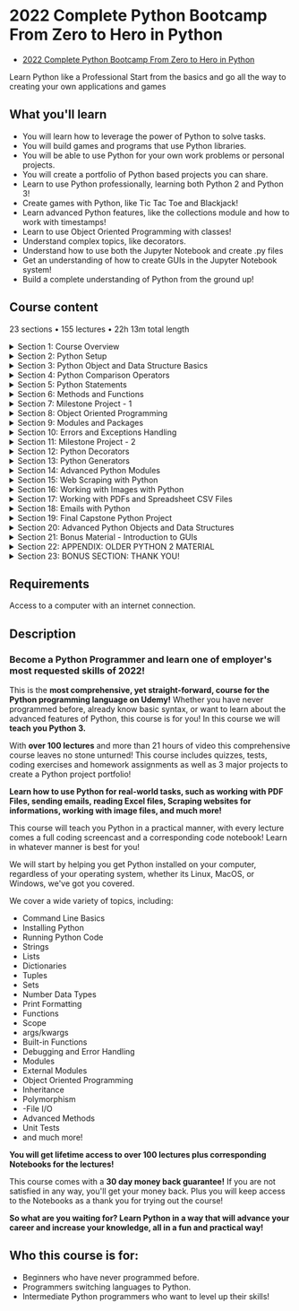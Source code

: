 # 2022 Complete Python Bootcamp From Zero to Hero in Python

- [2022 Complete Python Bootcamp From Zero to Hero in Python](https://www.udemy.com/course/complete-python-bootcamp/)

Learn Python like a Professional Start from the basics and go all the way to creating your own applications and games

##  What you'll learn
-   You will learn how to leverage the power of Python to solve tasks.
-   You will build games and programs that use Python libraries.
-   You will be able to use Python for your own work problems or personal projects.
-   You will create a portfolio of Python based projects you can share.
-   Learn to use Python professionally, learning both Python 2 and Python 3!
-   Create games with Python, like Tic Tac Toe and Blackjack!
-   Learn advanced Python features, like the collections module and how to work with timestamps!
-   Learn to use Object Oriented Programming with classes!
-   Understand complex topics, like decorators.
-   Understand how to use both the Jupyter Notebook and create .py files
-   Get an understanding of how to create GUIs in the Jupyter Notebook system!
-   Build a complete understanding of Python from the ground up!

## Course content

23 sections • 155 lectures • 22h 13m total length

<details>
  <summary>Section 1: Course Overview</summary>

  1.  [Auto-Welcome Message](contents/1_Auto-Welcome-Message.md)
  1.  [Course Introduction](contents/2_Course-Introduction.md)
  1.  [Course Curriculum Overview](contents/3_Course-Curriculum-Overview.md)
  1.  [Why Python?](contents/4_Why-Python%3F.md)
  1.  [Course FAQs](contents/5_Course-FAQs.md)
</details>

<details>
  <summary>Section 2: Python Setup</summary>

  6.  [Command Line Basics](contents/6_Command-Line-Basics.md)
  1.  [Installing Python (Step by Step)](contents/7_Installing-Python-(Step-by-Step).md)
  1.  [Running Python Code](contents/8_Running-Python-Code.md)
  1.  [Getting the Notebooks and the Course Material](contents/9_Getting-the-Notebooks-and-the-Course-Material.md)
  1.  [Git and Github Overview (Optional)](contents/10_Git-and-Github-Overview-(Optional).md)
</details>

<details>
  <summary>Section 3: Python Object and Data Structure Basics</summary>

  11. [Command Line Basics](contents/11_Introduction-to-Python-Data-Types.md)
  1.  [Python Numbers](contents/12_Python-Numbers.md)
  -   [Coding Exercise 1: Numbers: Simple Arithmetic](https://www.udemy.com/course/complete-python-bootcamp/learn/quiz/4394702#learning-tools)
  13. [Numbers - FAQ](contents/13_Numbers-FAQ.md)  
  -   [Quiz 1: Numbers Quiz](.)
  14. [Variable Assignments](.)
  1.  [Introduction to Strings](.)
  -   [Coding Exercise 2: Quick Print Check](.)
  16. [Indexing and Slicing with Strings](.)
  -   [Coding Exercise 3: String Indexing](.) <br /-
  -   [Coding Exercise 4: String Slicing](.)
  17. [String Properties and Methods](.)
  1.  [Strings -FAQ](.)  
  -   [Quiz 2: Strings Quiz](.)
  19. [Print Formatting with Strings](.)  
  1.  [Print Formatting FAQs](.)  
  -   [Coding Exercise 5: Print Formatting](.)
  21. [Lists in Python](.) 
  -   [Coding Exercise 6: Lists](.)
  22. [Lists - FAQ](.)
  -   [Quiz 3: Lists Quiz](.)  
  23. [Dictionaries in Python](.)  
  -   [Coding Exercise 7: Dictionaries](.) 
  24. [Dictionaries - FAQ](.) 
  -   [Quiz 4: Dictionaries Quiz](.)  
  25. [Tuples with Python](.)
  -   [Quiz 5: Tuples Quiz](.)
  26. [Sets in Python](.) 
  -   [Coding Exercise 8: Sets](.) 
  27. [Booleans in Python](.)
  -   [Quiz 6: Sets and Booleans Quiz](.)
  28. [I/O with Basic Files in Python](.)
  -   [Coding Exercise 9: File I/O](.)
  29. [Resources for More Basic Practice](.)
  1.  [Python Objects and Data Structures Assessment Test Overview](.)
  1.  [Python Objects and Data Structures Assessment Test Solutions](.)
</details>

<details>
  <summary>Section 4: Python Comparison Operators</summary>

  32. [Comparison Operators in Python](.)
  1.  [Chaining Comparison Operators in Python with Logical Operators](.)
  >   [Quiz 7: Comparison Operators Quiz](.)
</details>

<details>
  <summary>Section 5: Python Statements</summary>

  34. [If Elif and Else Statements in Python](.)
  1.  [For Loops in Python](.)  
  1.  [While Loops in Python](.)  
  1.  [Useful Operators in Python](.)  
  1.  [List Comprehensions in Python](.)  
  1.  [Python Statements Test Overview](.)  
  1.  [Python Statements Test Solutions](.)  
</details>

<details>
  <summary>Section 6: Methods and Functions</summary>

  41. [Methods and the Python Documentation](.)
  1.  [ntroduction to Functions](.)  
  1.  [def Keyword](.)  
  1.  [Basics of Python Functions](.)  
  1.  [Logic with Python Functions](.)  
  1.  [Tuple Unpacking with Python Functions](.)  
  1.  [Interactions between Python Functions](.)  
  1.  [Overview of Quick Function Exercises #1-10](.)  
  >   [Quiz 8: Quick Check on Solutions Link](.)<br />
  >   [Coding Exercise 10: Functions #1: print Hello World](.)<br />
  >   [Coding Exercise 11: Functions #2: print Hello Name](.)<br />
  >   [Coding Exercise 12: Functions #3: simple Boolean](.)<br />
  >   [Coding Exercise 13: Functions #4: using Booleans](.)<br />
  >   [Coding Exercise 14: Functions #5: simple math](.)<br />
  >   [Coding Exercise 15: Functions #6: is even](.)<br />
  >   [Coding Exercise 16: Functions #7: is greater](.)<br />
  49. [*args and **kwargs in Python](.) 
  >   [Coding Exercise 17: Functions #8: *args](.)<br />
  >   [Coding Exercise 18: Functions #9: pick evens](.)<br />
  >   [Coding Exercise 19: Functions #10: skyline](.)<br /> 
  50. [Function Practice Exercises - Overview](.)
  1.  [Function Practice Exercises - Solutions](.)
  1.  [Function Practice - Solutions Level One](.)
  1.  [Function Practice - Solutions Level Two](.)
  1.  [Function Exercise Solutions - Challenge Problem](.)
  1.  [Lambda Expressions, Map, and Filter Functions](.)
  1.  [Nested Statements and Scope](.)
  1.  [Methods and Functions Homework Overview](.)
  1.  [Methods and Functions Homework - Solutions](.)
</details>

<details>
  <summary>Section 7: Milestone Project - 1</summary>

  59. [Introduction to Warm Up Project Exercises](.)
  1.  [Displaying Information](.)  
  1.  [Accepting User Input](.)  
  1.  [Validating User Input](.)  
  1.  [Simple User Interaction](.)  
  1.  [First Python Milestone Project Overview](.)  
  1.  [Milestone Project Help](.)  
  1.  [Solution Overview for MileStone Project 1 - Part One](.)  
  1.  [Solution Overview for MileStone Project 1 - Part Two](.)  
</details>

<details>
  <summary>Section 8: Object Oriented Programming</summary>

  68. [Object Oriented Programming - Introduction](.)
  1.  [Object Oriented Programming - Attributes and Class Keyword](.)  
  1.  [Object Oriented Programming - Class Object Attributes and Methods](.)  
  1.  [Object Oriented Programming - Inheritance and Polymorphism](.)  
  1.  [Object Oriented Programming - Special (Magic/Dunder) Methods](.)  
  1.  [Object Oriented Programming - Homework](.)  
  1.  [Object Oriented Programming - Homework Solutions](.)  
  1.  [Object Oriented Programming - Challenge Overview](.)  
  1.  [Object Oriented Programming - Challenge Solution](.)  
</details>

<details>
  <summary>Section 9: Modules and Packages</summary>

  77. [Pip Install and PyPi](.)
  1.  [Modules and Packages](.)  
  1.  [__name__ and "__main__"](.)  
</details>

<details>
  <summary>Section 10: Errors and Exceptions Handling</summary>

  80. [Errors and Exception Handling](.)
  1.  [Errors and Exceptions Homework](.)  
  1.  [Errors and Exception Homework - Solutions](.)  
  1.  [Update for Pylint Users](.)  
  1.  [Pylint Overview](.)  
  1.  [Running tests with the Unittest Library](.)  
</details>

<details>
  <summary>Section 11: Milestone Project - 2</summary>

  86. [Introduction to Milestone Project 2 Section Warmup](.)
  1.  [Card Class](.)  
  1.  [Deck Class](.)  
  1.  [Player Class](.)  
  1.  [Game Logic - Part One](contents/90_Game-Logic-Part-One.md)  
  1.  [Game Logic - Part Two](contents/91_Game-Logic-Part-Two.md)  
  1.  [Game Logic - Part Three](contents/92_Game-Logic-Part-Three.md)  
  1.  [Milestone Project 2 Overview](contents/93_Milestone-Project-2-Overview.md)  
  1.  [Solution Walkthrough - Card and Deck classes](.)  
  1.  [Solution Walkthrough - Hand and Chip Classes](.)  
  1.  [Solution Walkthrough - Functions for Game Play](.)  
  1.  [Solutions Walkthrough - Final Gameplay Script](.)  
</details>

<details>
  <summary>Section 12: Python Decorators</summary>

  98. [Decorators with Python Overview](.)
  1.  [Decorators Homework](.)  
</details>

<details>
  <summary>Section 13: Python Generators</summary>

  100. [Generators with Python](.)
  1.  [Generators Homework Overview](.)  
  1.  [Generators Homework Solutions](.)  
</details>

<details>
  <summary>Section 14: Advanced Python Modules</summary>

  103. [Introduction to Advanced Python Modules](.)
  1.  [Python Collections Module](.)  
  1.  [Opening and Reading Files and Folders (Python OS Module)](.)  
  1.  [Python Datetime Module](.)  
  1.  [Python Math and Random Modules](.)  
  1.  [Python Debugger](.)  
  1.  [Python Regular Expressions Part One](.)  
  1.  [Python Regular Expressions Part Two](.)  
  1.  [Python Regular Expressions Part Three](.)  
  1.  [Timing Your Python Code](.)  
  1.  [Zipping and Unzipping files with Python](.)  
  1.  [Advanced Python Module Puzzle - Overview](.)  
  1.  [Advanced Python Module Puzzle - Solution](.)  
</details>

<details>
  <summary>Section 15: Web Scraping with Python</summary>

  116. [Introduction to Web Scraping](.)
  1.  [Setting Up Web Scraping Libraries](.) 
  1.  [Python Web Scraping - Grabbing a Title](.) 
  1.  [Python Web Scraping - Grabbing a Class](.) 
  1.  [Python Web Scraping - Grabbing an Image](.) 
  1.  [Python Web Scraping - Book Examples Part One](.) 
  1.  [Python Web Scraping - Book Examples Part Two](.) 
  1.  [Python Web Scraping - Exercise Overview](.) 
  1.  [Python Web Scraping - Exercise Solutions](.) 
</details>

<details>
  <summary>Section 16: Working with Images with Python</summary>

  125. [Introduction to Images with Python](.)
  1.  [Working with Images with Python](.) 
  1.  [Python Image Exercises - Overview](.) 
  1.  [Python Image Exercises - Solution](.)   
</details>

<details>
  <summary>Section 17: Working with PDFs and Spreadsheet CSV Files</summary>

  129. [Introduction to PDFs and Spreadsheets with Python](.)
  1.  [Working with CSV Files in Python](.) 
  1.  [Working with PDF Files in Python](.) 
  1.  [PDFs and Spreadsheets Python Puzzle Exercise](.)   
  1.  [PDFs and Spreadsheets Python Puzzle Exercise - Solutions](.)   
</details>

<details>
  <summary>Section 18: Emails with Python</summary>

  134. [Introduction to Emails with Python](.)
  1.  [Sending Emails with Python](.) 
  1.  [Receiving Emails with Python](.)    
</details>

<details>
  <summary>Section 19: Final Capstone Python Project</summary>

  137.  [Final Capstone Project](.)    
</details>

<details>
  <summary>Section 20: Advanced Python Objects and Data Structures</summary>

  138. [Advanced Numbers](.)
  1.  [Advanced Strings](.) 
  1.  [Advanced Sets](.)    
  1.  [Advanced Dictionaries](.)    
  1.  [Advanced Lists](.)    
  1.  [Advanced Python Objects Assessment Test](.)    
  1.  [Advanced Python Objects Test - Solutions](.)    
</details>

<details>
  <summary>Section 21: Bonus Material - Introduction to GUIs</summary>

  145. [Introduction to GUIs](.)
  1.  [Quick note about ipywidgets](.) 
  1.  [Interact Functionality with GUIs](.)    
  1.  [GUI Widget Basics](.)    
  1.  [List of Possible Widgets](.)    
  1.  [Widget Styling and Layouts](.)    
  1.  [Example of what a Widget can do!](.)    
</details>

<details>
  <summary>Section 22: APPENDIX: OLDER PYTHON 2 MATERIAL</summary>

  152. [Objects and Data Structures Assessment - Solutions](.)
  1.  [Comparison Operators](.) 
  1.  [Chained Comparison Operators](.)  
</details>

<details>
  <summary>Section 23: BONUS SECTION: THANK YOU!</summary>

  155. [BONUS LECTURE](.)
 </details>

##  Requirements

Access to a computer with an internet connection.

##  Description

### Become a Python Programmer and learn one of employer's most requested skills of 2022!

This is the **most comprehensive, yet straight-forward, course for the Python programming language on Udemy!** Whether you have never programmed before, already know basic syntax, or want to learn about the advanced features of Python, this course is for you! In this course we will **teach you Python 3.**

With **over 100 lectures** and more than 21 hours of video this comprehensive course leaves no stone unturned! This course includes quizzes, tests, coding exercises and homework assignments as well as 3 major projects to create a Python project portfolio!

**Learn how to use Python for real-world tasks, such as working with PDF Files, sending emails, reading Excel files, Scraping websites for informations, working with image files, and much more!**

This course will teach you Python in a practical manner, with every lecture comes a full coding screencast and a corresponding code notebook! Learn in whatever manner is best for you!

We will start by helping you get Python installed on your computer, regardless of your operating system, whether its Linux, MacOS, or Windows, we've got you covered.

We cover a wide variety of topics, including:

-   Command Line Basics
-   Installing Python
-   Running Python Code
-   Strings
-   Lists 
-   Dictionaries
-   Tuples
-   Sets
-   Number Data Types
-   Print Formatting
-   Functions
-   Scope
-   args/kwargs
-   Built-in Functions
-   Debugging and Error Handling
-   Modules
-   External Modules
-   Object Oriented Programming
-   Inheritance
-   Polymorphism
-   -File I/O
-   Advanced Methods
-   Unit Tests
-   and much more!

**You will get lifetime access to over 100 lectures plus corresponding Notebooks for the lectures!**

This course comes with a **30 day money back guarantee!** If you are not satisfied in any way, you'll get your money back. Plus you will keep access to the Notebooks as a thank you for trying out the course!

**So what are you waiting for? Learn Python in a way that will advance your career and increase your knowledge, all in a fun and practical way!**

##  Who this course is for:
-   Beginners who have never programmed before.
-   Programmers switching languages to Python.
-   Intermediate Python programmers who want to level up their skills!